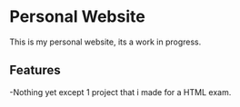 # Personal Website

This is my personal website, its a work in progress.

## Features
-Nothing yet except 1 project that i made for a HTML exam.